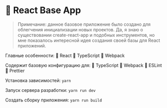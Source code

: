 # 🐣 React Base App

> Примечание: данное базовое приложение было создано для облегчения инициализации новых проектов.
> Да, я знаю о существовании create-react-app и подобных инструментов, но мне показалось интересной идея создания своей
> базы для React приложений.

Главные особенности:
🔹 React
🔹 TypeScript
🔹 Webpack

Содержит базовую конфигурацию для:
🔹 TypeScript
🔹 Webpack
🔹 ESLint
🔹 Prettier

Установка зависимостей:
``
yarn
``

Запуск сервера разработки:
``
yarn run dev
``

Создать сборку приложения:
``
yarn run build
``
